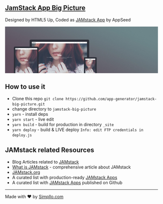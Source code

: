 ## [JamStack App Big Picture](https://appseed.us/apps/static/panini/jamstack-big-picture)
Designed by HTML5 Up, Coded as [JAMstack App](https://jamstack-big-picture.appseed.us/) by AppSeed

![JamStack Big Picture](https://github.com/app-generator/jamstack-big-picture/blob/master/screenshots/jamstack-big-picture.jpg)

## How to use it
- Clone this repo `git clone https://github.com/app-generator/jamstack-big-picture.git`
- change directory to `jamstack-big-picture`
- `yarn` - install deps
- `yarn start` - live edit
- `yarn build` - build for production in directory `_site`
- `yarn deploy` - build & LIVE deploy `Info: edit FTP credentials in deploy.js `

## JAMstack related Resources
- Blog Articles related to [JAMstack](https://blog.appseed.us/tag/jamstack/)
- [What is JAMstack](https://blog.appseed.us/what-is-jamstack/) - comprehensive article about JAMstack
- [JAMstack.org](https://jamstack.org/)
- A curated list with production-ready [JAMstack Apps](https://appseed.us/apps/jamstack)
- A curated list with [JAMstack Apps](https://github.com/jamstack-apps/jamstack) published on Github

---
Made with ♥ by [Simpllo.com](https://simpllo.com?ref=github)
